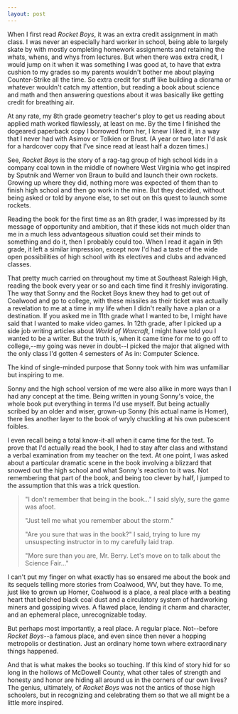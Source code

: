 ```yaml
---
layout: post
---
```


When I first read *Rocket Boys*, it was an extra credit assignment in math class. I was never an especially hard worker in school, being able to largely skate by with mostly completing homework assignments and retaining the whats, whens, and whys from lectures. But when there was extra credit, I would jump on it when it was something I was good at, to have that extra cushion to my grades so my parents wouldn't bother me about playing Counter-Strike all the time. So extra credit for stuff like building a diorama or whatever wouldn't catch my attention, but reading a book about science and math and then answering questions about it was basically like getting credit for breathing air.

 At any rate, my 8th grade geometry teacher's ploy to get us reading about applied math worked flawlessly, at least on me. By the time I finished the dogeared paperback copy I borrowed from her, I knew I liked it, in a way that I never had with Asimov or Tolkien or Brust. (A year or two later I'd ask for a hardcover copy that I've since read at least half a dozen times.)

See, *Rocket Boys* is the story of a rag-tag group of high school kids in a company coal town in the middle of nowhere West Virginia who get inspired by Sputnik and Werner von Braun to build and launch their own rockets. Growing up where they did, nothing more was expected of them than to finish high school and then go work in the mine. But they decided, without being asked or told by anyone else, to set out on this quest to launch some rockets. 

Reading the book for the first time as an 8th grader, I was impressed by its message of opportunity and ambition, that if these kids not much older than me in a much less advantageous situation could set their minds to something and do it, then I probably could too. When I read it again in 9th grade, it left a similar impression, except now I'd had a taste of the wide open possibilities of high school with its electives and clubs and advanced classes.

That pretty much carried on throughout my time at Southeast Raleigh High, reading the book every year or so and each time find it freshly invigorating. The way that Sonny and the Rocket Boys knew they had to get out of Coalwood and go to college, with these missiles as their ticket was actually a revelation to me at a time in my life when I didn't really have a plan or a destination. If you asked me in 11th grade what I wanted to be, I might have said that I wanted to make video games. In 12th grade, after I picked up a side job writing articles about *World of Warcraft*, I might have told you I wanted to be a writer. But the truth is, when it came time for me to go off to college,--my going was never in doubt--I picked the major that aligned with the only class I'd gotten 4 semesters of As in: Computer Science. 

The kind of single-minded purpose that Sonny took with him was unfamiliar but inspiring to me.

Sonny and the high school version of me were also alike in more ways than I had any concept at the time. Being written in young Sonny's voice, the whole book put everything in terms I'd use myself. But being actually scribed by an older and wiser, grown-up Sonny (his actual name is Homer), there lies another layer to the book of wryly chuckling at his own pubescent foibles.

I even recall being a total know-it-all when it came time for the test. To prove that I'd actually read the book, I had to stay after class and withstand a verbal examination from my teacher on the text. At one point, I was asked about a particular dramatic scene in the book involving a blizzard that snowed out the high school and what Sonny's reaction to it was. Not remembering that part of the book, and being too clever by half, I jumped to the assumption that this was a trick question. 


>"I don't remember that being in the book..." I said slyly, sure the game was afoot.
>
>"Just tell me what you remember about the storm."
>
>"Are you sure that was in the book?" I said, trying to lure my unsuspecting instructor in to my carefully laid trap.
>
>"More sure than you are, Mr. Berry. Let's move on to talk about the Science Fair..."

I can't put my finger on what exactly has so ensared me about the book and its sequels telling more stories from Coalwood, WV, but they have. To me, just like to grown up Homer, Coalwood is a place, a real place with a beating heart that belched black coal dust and a circulatory system of hardworking miners and gossiping wives. A flawed place, lending it charm and character, and an ephemeral place, unrecognizable today. 

But perhaps most importantly, a real place. A regular place. Not--before *Rocket Boys*--a famous place, and even since then never a hopping metropolis or destination. Just an ordinary home town where extraordinary things happened. 

And that is what makes the books so touching. If this kind of story hid for so long in the hollows of McDowell County, what other tales of strength and honesty and honor are hiding all around us in the corners of our own lives? The genius, ultimately, of *Rocket Boys* was not the antics of those high schoolers, but in recognizing and celebrating them so that we all might be a little more inspired. 